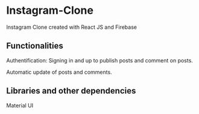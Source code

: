 # Instagram-Clone
Instagram Clone created with React JS and Firebase

## Functionalities
Authentification: Signing in and up to publish posts and comment on posts.

Automatic update of posts and comments.

## Libraries and other dependencies
Material UI
